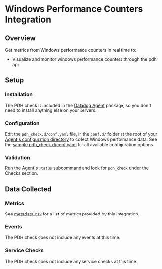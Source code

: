 # Windows Performance Counters Integration

## Overview

Get metrics from Windows performance counters in real time to:

* Visualize and monitor windows performance counters through the pdh api

## Setup
### Installation

The PDH check is included in the [Datadog Agent][1] package, so you don't need to install anything else on your servers.

### Configuration

Edit the `pdh_check.d/conf.yaml` file, in the `conf.d/` folder at the root of your [Agent's configuration directory][5] to collect Windows performance data. See the [sample pdh_check.d/conf.yaml][2] for all available configuration options.

### Validation

[Run the Agent's `status` subcommand][3] and look for `pdh_check` under the Checks section.

## Data Collected
### Metrics
See [metadata.csv][4] for a list of metrics provided by this integration.

### Events
The PDH check does not include any events at this time.

### Service Checks
The PDH check does not include any service checks at this time.


[1]: https://app.datadoghq.com/account/settings#agent
[2]: https://github.com/DataDog/integrations-core/blob/master/pdh_check/datadog_checks/pdh_check/data/conf.yaml.example
[3]: https://docs.datadoghq.com/agent/faq/agent-commands/#agent-status-and-information
[4]: https://github.com/DataDog/integrations-core/blob/master/pdh_check/metadata.csv
[5]: https://docs.datadoghq.com/agent/faq/agent-configuration-files/#agent-configuration-directory

